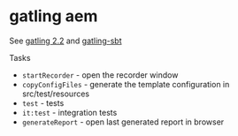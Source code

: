 # gatling aem

See [gatling 2.2](http://gatling.io/docs/2.2.0/) and [gatling-sbt](http://gatling.io/docs/2.2.0/extensions/sbt_plugin.html)

Tasks

* `startRecorder` - open the recorder window
* `copyConfigFiles` - generate the template configuration in src/test/resources
* `test` - tests
* `it:test` - integration tests
* `generateReport` - open last generated report in browser
